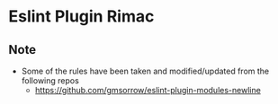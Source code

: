 # Eslint Plugin Rimac

## Note

-   Some of the rules have been taken and modified/updated from the following repos
    -   <https://github.com/gmsorrow/eslint-plugin-modules-newline>
